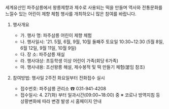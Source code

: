 세계유산인 파주삼릉에서 왕릉제향과 제수로 사용되는 떡을 만들며 역사와 전통문화를 느낄수 있는 어린이 제향 체험 행사를 개최하오니 많은 참여를 바랍니다.  
1. 행사개요
   - 가. 행사 명: 파주삼릉 어린이 제향 체험
   - 나. 행사일시: '21. 5월, 6월, 9월, 10월 둘째주 토요일 10:30~12:30
     (5월 8일, 6월 12일, 9월 11일, 10월 9일)
   - 다. 장 소: 파주삼릉 재실
   - 라. 행사대상: 초등학생 이상 어린이 가족(회당 6가족)
   - 마. 행사내용: 조선왕릉 해설, 제수봉적 및 떡 만들기 체험(붙임 참조)

2. 참여방법: 행사일 2주전 화요일부터 전화접수 실시
   - 접수번호: 파주삼릉 관리소 ☎ 031-941-4208
   - 접수일시: 4. 27(화) 부터 일과시간(09:00~18:00) 중
   ※ 코로나 방역지침 등 상황변화에 따라 변경 발생 시 홈페이지 안내